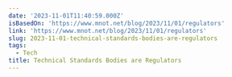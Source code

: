 ```yaml
---
date: '2023-11-01T11:40:59.000Z'
isBasedOn: 'https://www.mnot.net/blog/2023/11/01/regulators'
link: 'https://www.mnot.net/blog/2023/11/01/regulators'
slug: 2023-11-01-technical-standards-bodies-are-regulators
tags:
  - Tech
title: Technical Standards Bodies are Regulators
---
```


